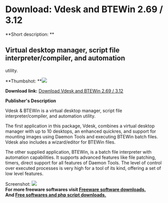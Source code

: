 # Download: Vdesk and BTEWin 2.69 / 3.12

**Short description: **

## Virtual desktop manager, script file interpreter/compiler, and automation
utility.

  
**Thumbshot: **![](http://www.freewarefiles.com/screenshot/vdeskbtewin_md.gif)   
  
**Download link:** [Download Vdesk and BTEWin 2.69 / 3.12](http://freesoftwares.boysofts.com/Vdesk-And-BTEWin_program_16810.html)  
  

**Publisher's Description**  
  

Vdesk & BTEWin is a virtual desktop manager, script file interpreter/compiler,
and automation utility.

The first application in this package, Vdesk, combines a virtual desktop
manager with up to 10 desktops, an enhanced quickres, and support for mounting
images using Daemon Tools and executing BTEWin batch files. Vdesk also
includes a wizard/editor for BTEWin files.

The other supplied application, BTEWin, is a batch file interpreter with
automation capabilities. It supports advanced features like file patching,
timers, direct support for all features of Daemon Tools. The level of control
over executed processes is very high for a tool of its kind, offering a set of
low level features.

  
  
Screenshot: ![](http://www.freewarefiles.com/screenshot/vdeskbtewin.gif)  
**For more freeware softwares visit [Freeware software downloads.](http://freesoftwares.boysofts.com/)**   
**And [Free softwares and php script downloads.](http://www.boysofts.com/)**

